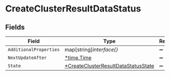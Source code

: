 # CreateClusterResultDataStatus


## Fields

| Field                                                                                            | Type                                                                                             | Required                                                                                         | Description                                                                                      |
| ------------------------------------------------------------------------------------------------ | ------------------------------------------------------------------------------------------------ | ------------------------------------------------------------------------------------------------ | ------------------------------------------------------------------------------------------------ |
| `AdditionalProperties`                                                                           | map[string]*interface{}*                                                                         | :heavy_minus_sign:                                                                               | N/A                                                                                              |
| `NextUpdateAfter`                                                                                | [*time.Time](https://pkg.go.dev/time#Time)                                                       | :heavy_minus_sign:                                                                               | N/A                                                                                              |
| `State`                                                                                          | [*CreateClusterResultDataStatusState](../../models/shared/createclusterresultdatastatusstate.md) | :heavy_minus_sign:                                                                               | N/A                                                                                              |